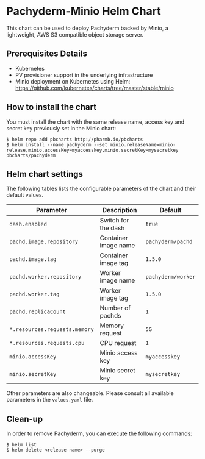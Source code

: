 Pachyderm-Minio Helm Chart
====================

This chart can be used to deploy Pachyderm backed by Minio, a lightweight, AWS S3 compatible object storage server.

Prerequisites Details
---------------------

-	Kubernetes
-   PV provisioner support in the underlying infrastructure
-   Minio deployment on Kubernetes using Helm: https://github.com/kubernetes/charts/tree/master/stable/minio

How to install the chart
--------------------

You must install the chart with the same release name, access key and secret key previously set in the Minio chart:

```console
$ helm repo add pbcharts http://pharmb.io/pbcharts
$ helm install --name pachyderm --set minio.releaseName=minio-release,minio.accessKey=myaccesskey,minio.secretKey=mysecretkey pbcharts/pachyderm
```

Helm chart settings
-------------------

The following tables lists the configurable parameters of the chart and their default values.

| Parameter                    | Description           | Default           |
|------------------------------|-----------------------|-------------------|
| `dash.enabled`               | Switch for the dash   | `true`            |
| `pachd.image.repository`     | Container image name  | `pachyderm/pachd` |
| `pachd.image.tag`            | Container image tag   | `1.5.0`           |
| `pachd.worker.repository`    | Worker image name     | `pachyderm/worker`|
| `pachd.worker.tag`           | Worker image tag      | `1.5.0`           |
| `pachd.replicaCount`         | Number of pachds      | `1`               |
| `*.resources.requests.memory`| Memory request        | `5G`              |
| `*.resources.requests.cpu`   | CPU request           | `1`               |
| `minio.accessKey`            | Minio access key      | `myaccesskey`     |
| `minio.secretKey`            | Minio secret key      | `mysecretkey`     |


Other parameters are also changeable. Please consult all available parameters in the `values.yaml` file.

Clean-up
-------

In order to remove Pachyderm, you can execute the following commands:

```console
$ helm list
$ helm delete <release-name> --purge
```
